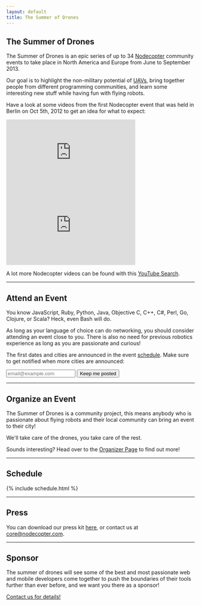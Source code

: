 ```yaml
---
layout: default
title: The Summer of Drones
---
```


<h2 id="about">The Summer of Drones</h2>

The Summer of Drones is an epic series of up to 34
[Nodecopter](http://nodecopter.com/) community events to take place in North
America and Europe from June to September 2013.

Our goal is to highlight the non-military potential of
[UAVs](http://en.wikipedia.org/wiki/Unmanned_aerial_vehicle), bring together
people from different programming communities, and learn some interesting new
stuff while having fun with flying robots.

Have a look at some videos from the first Nodecopter event that was held in
Berlin on Oct 5th, 2012 to get an idea for what to expect:

<iframe width="345" height="194" src="http://www.youtube.com/embed/gucpgJEJ5b4" frameborder="0"></iframe>
<iframe width="345" height="194" src="http://www.youtube.com/embed/t13jGeBAWrA" frameborder="0"></iframe>

A lot more Nodecopter videos can be found with this [YouTube Search](http://www.youtube.com/results?search_query=nodecopter).

<hr class="big" />

<h2 id="attend">Attend an Event</h2>

You know JavaScript, Ruby, Python, Java, Objective C, C++, C#, Perl, Go, Clojure,
or Scala? Heck, even Bash will do.

As long as your language of choice can do networking, you should consider
attending an event close to you. There is also no need for previous robotics
experience as long as you are passionate and curious!

The first dates and cities are announced in the event <a href="#schedule">schedule</a>. Make sure
to get notified when more cities are announced:

<form class="form-search" action="http://nodecopter.createsend.com/t/j/s/irhtuj/" method="post" id="subForm">
  <input class="email" placeholder="email@example.com" type="text" name="cm-irhtuj-irhtuj" id="irhtuj-irhtuj">
  <input class="btn" type="submit" value="Keep me posted">
</form>

<hr class="big" />

<h2 id="organize">Organize an Event</h2>

The Summer of Drones is a community project, this means anybody who is
passionate about flying robots and their local community can bring an event to
their city!

We'll take care of the drones, you take care of the rest.

Sounds interesting? Head over to the [Organizer Page](/organize.html) to find
out more!

<hr class="big" />

<h2 id="schedule">Schedule</h2>

{% include schedule.html %}

<hr class="big" />

<h2 id="press">Press</h2>

You can download our press kit [here](/downloads/press.zip), or contact us at <a
href="mailto:core@nodecopter.com">core@nodecopter.com</a>.

<hr class="big" />

<h2 id="sponsor">Sponsor</h2>

The summer of drones will see some of the best and most passionate web and
mobile developers come together to push the boundaries of their tools further
than ever before, and we want you there as a sponsor!

[Contact us for details!](mailto:sponsor@nodecopter.com)

